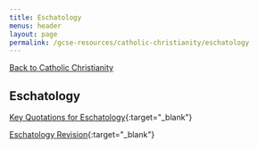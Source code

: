 ```yaml
---
title: Eschatology
menus: header
layout: page
permalink: /gcse-resources/catholic-christianity/eschatology
---
```

[Back to Catholic Christianity](/gcse-resources/catholic-christianity)

## Eschatology

[Key Quotations for Eschatology](https://drive.google.com/file/d/1uGGQfrgw5-u6JRLkhtY4PqfT6m3BCRnP/view?ts=5e7f6a2c){:target="_blank"}

[Eschatology Revision](https://drive.google.com/file/d/1U1OtieL1zXaqK3xm_ZEYQqWeKlZtAsyM/view?ts=5e7f69e9){:target="_blank"}
